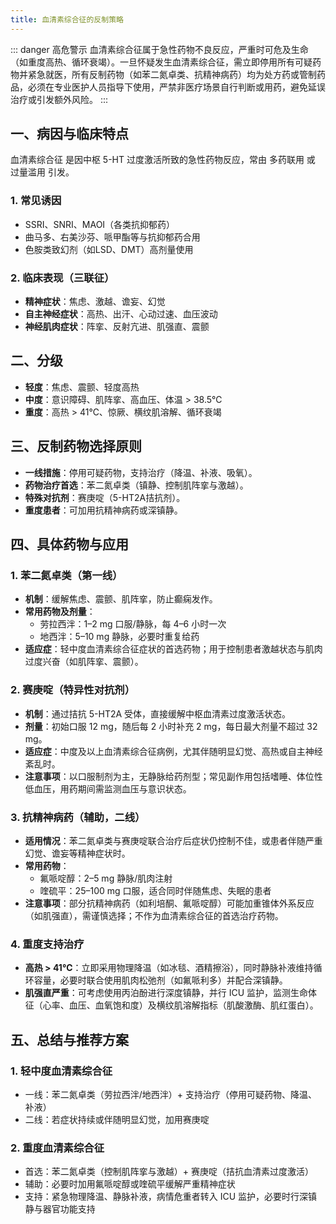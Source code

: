 ```yaml
---
title: 血清素综合征的反制策略
---
```


::: danger 高危警示
血清素综合征属于急性药物不良反应，严重时可危及生命（如重度高热、循环衰竭）。一旦怀疑发生血清素综合征，需立即停用所有可疑药物并紧急就医，所有反制药物（如苯二氮卓类、抗精神病药）均为处方药或管制药品，必须在专业医护人员指导下使用，严禁非医疗场景自行判断或用药，避免延误治疗或引发额外风险。
:::

## 一、病因与临床特点
血清素综合征 是因中枢 5-HT 过度激活所致的急性药物反应，常由 多药联用 或 过量滥用 引发。

### 1. 常见诱因
- SSRI、SNRI、MAOI（各类抗抑郁药）
- 曲马多、右美沙芬、哌甲酯等与抗抑郁药合用
- 色胺类致幻剂（如LSD、DMT）高剂量使用

### 2. 临床表现（三联征）
- **精神症状**：焦虑、激越、谵妄、幻觉
- **自主神经症状**：高热、出汗、心动过速、血压波动
- **神经肌肉症状**：阵挛、反射亢进、肌强直、震颤


## 二、分级
- **轻度**：焦虑、震颤、轻度高热
- **中度**：意识障碍、肌阵挛、高血压、体温 > 38.5℃
- **重度**：高热 > 41℃、惊厥、横纹肌溶解、循环衰竭


## 三、反制药物选择原则
- **一线措施**：停用可疑药物，支持治疗（降温、补液、吸氧）。
- **药物治疗首选**：苯二氮卓类（镇静、控制肌阵挛与激越）。
- **特殊对抗剂**：赛庚啶（5-HT2A拮抗剂）。
- **重度患者**：可加用抗精神病药或深镇静。


## 四、具体药物与应用
### 1. 苯二氮卓类（第一线）
- **机制**：缓解焦虑、震颤、肌阵挛，防止癫痫发作。
- **常用药物及剂量**：
  - 劳拉西泮：1–2 mg 口服/静脉，每 4–6 小时一次
  - 地西泮：5–10 mg 静脉，必要时重复给药
- **适应症**：轻中度血清素综合征症状的首选药物；用于控制患者激越状态与肌肉过度兴奋（如肌阵挛、震颤）。

### 2. 赛庚啶（特异性对抗剂）
- **机制**：通过拮抗 5-HT2A 受体，直接缓解中枢血清素过度激活状态。
- **剂量**：初始口服 12 mg，随后每 2 小时补充 2 mg，每日最大剂量不超过 32 mg。
- **适应症**：中度及以上血清素综合征病例，尤其伴随明显幻觉、高热或自主神经紊乱时。
- **注意事项**：以口服制剂为主，无静脉给药剂型；常见副作用包括嗜睡、体位性低血压，用药期间需监测血压与意识状态。

### 3. 抗精神病药（辅助，二线）
- **适用情况**：苯二氮卓类与赛庚啶联合治疗后症状仍控制不佳，或患者伴随严重幻觉、谵妄等精神症状时。
- **常用药物**：
  - 氟哌啶醇：2–5 mg 静脉/肌肉注射
  - 喹硫平：25–100 mg 口服，适合同时伴随焦虑、失眠的患者
- **注意事项**：部分抗精神病药（如利培酮、氟哌啶醇）可能加重锥体外系反应（如肌强直），需谨慎选择；不作为血清素综合征的首选治疗药物。

### 4. 重度支持治疗
- **高热 > 41℃**：立即采用物理降温（如冰毯、酒精擦浴），同时静脉补液维持循环容量，必要时联合使用肌肉松弛剂（如氟哌利多）并配合深镇静。
- **肌强直严重**：可考虑使用丙泊酚进行深度镇静，并行 ICU 监护，监测生命体征（心率、血压、血氧饱和度）及横纹肌溶解指标（肌酸激酶、肌红蛋白）。


## 五、总结与推荐方案
### 1. 轻中度血清素综合征
- 一线：苯二氮卓类（劳拉西泮/地西泮）+ 支持治疗（停用可疑药物、降温、补液）
- 二线：若症状持续或伴随明显幻觉，加用赛庚啶

### 2. 重度血清素综合征
- 首选：苯二氮卓类（控制肌阵挛与激越）+ 赛庚啶（拮抗血清素过度激活）
- 辅助：必要时加用氟哌啶醇或喹硫平缓解严重精神症状
- 支持：紧急物理降温、静脉补液，病情危重者转入 ICU 监护，必要时行深镇静与器官功能支持

